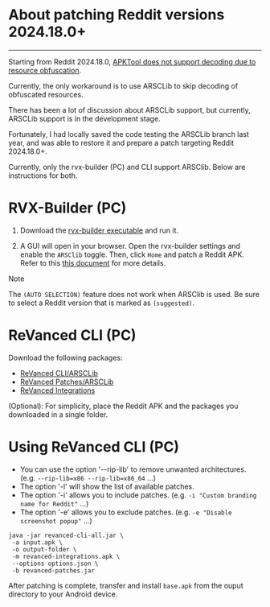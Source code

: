 # About patching Reddit versions 2024.18.0+
---

Starting from Reddit 2024.18.0, [APKTool does not support decoding due to resource obfuscation](https://github.com/ReVanced/revanced-patches/issues/3099).

Currently, the only workaround is to use ARSCLib to skip decoding of obfuscated resources.

There has been a lot of discussion about ARSCLib support, but currently, ARSCLib support is in the development stage.

Fortunately, I had locally saved the code testing the ARSCLib branch last year, and was able to restore it and prepare a patch targeting Reddit 2024.18.0+.

Currently, only the rvx-builder (PC) and CLI support ARSClib. Below are instructions for both.


RVX-Builder (PC)
==

1. Download the [rvx-builder executable](https://github.com/inotia00/rvx-builder/releases/latest) and run it.

2. A GUI will open in your browser. Open the rvx-builder settings and enable the `ARSClib` toggle. Then, click `Home` and patch a Reddit APK. Refer to this [this document](https://github.com/inotia00/revanced-documentation/blob/main/docs/rvx-builder%20(pc).md#using-rvx-builder-windows--macos--linux) for more details.

> [!NOTE]
>
> The `(AUTO SELECTION)` feature does not work when ARSClib is used. Be sure to select a Reddit version that is marked as `(suggested)`.


ReVanced CLI (PC)
==

Download the following packages:

- [ReVanced CLI/ARSCLib](https://github.com/inotia00/revanced-cli-arsclib/releases/latest)
- [ReVanced Patches/ARSCLib](https://github.com/inotia00/revanced-patches-arsclib/releases/latest)
- [ReVanced Integrations](https://github.com/inotia00/revanced-integrations/releases/latest)

(Optional): For simplicity, place the Reddit APK and the packages you downloaded in a single folder.

Using ReVanced CLI (PC)
==

- You can use the option '--rip-lib' to remove unwanted architectures. (e.g. `--rip-lib=x86 --rip-lib=x86_64` ...)
- The option '-l' will show the list of available patches.
- The option '-i' allows you to include patches. (e.g. `-i "Custom branding name for Reddit"` ...)
- The option '-e' allows you to exclude patches. (e.g. `-e "Disable screenshot popup"` ...)

```
java -jar revanced-cli-all.jar \
 -a input.apk \
 -o output-folder \
 -m revanced-integrations.apk \
 --options options.json \
 -b revanced-patches.jar
```

After patching is complete, transfer and install `base.apk` from the ouput directory to your Android device.
